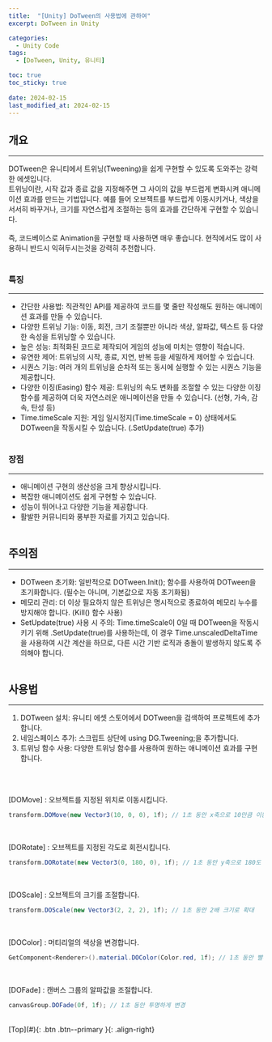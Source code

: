 ```yaml
---
title:  "[Unity] DoTween의 사용법에 관하여"
excerpt: DoTween in Unity

categories:
  - Unity Code
tags:
  - [DoTween, Unity, 유니티]

toc: true
toc_sticky: true
 
date: 2024-02-15
last_modified_at: 2024-02-15
---
```


## 개요
---
DOTween은 유니티에서 트위닝(Tweening)을 쉽게 구현할 수 있도록 도와주는 강력한 에셋입니다. <br>
트위닝이란, 시작 값과 종료 값을 지정해주면 그 사이의 값을 부드럽게 변화시켜 애니메이션 효과를 만드는 기법입니다. 예를 들어 오브젝트를 부드럽게 이동시키거나, 색상을 서서히 바꾸거나, 크기를 자연스럽게 조절하는 등의 효과를 간단하게 구현할 수 있습니다. <br><br>
즉, 코드베이스로 Animation을 구현할 때 사용하면 매우 좋습니다. 현직에서도 많이 사용하니 반드시 익혀두시는것을 강력히 추천합니다.
<br><br>

### 특징
---
* 간단한 사용법: 직관적인 API를 제공하여 코드를 몇 줄만 작성해도 원하는 애니메이션 효과를 만들 수 있습니다.
* 다양한 트위닝 기능: 이동, 회전, 크기 조절뿐만 아니라 색상, 알파값, 텍스트 등 다양한 속성을 트위닝할 수 있습니다.
* 높은 성능: 최적화된 코드로 제작되어 게임의 성능에 미치는 영향이 적습니다.
* 유연한 제어: 트위닝의 시작, 종료, 지연, 반복 등을 세밀하게 제어할 수 있습니다.
* 시퀀스 기능: 여러 개의 트위닝을 순차적 또는 동시에 실행할 수 있는 시퀀스 기능을 제공합니다.
* 다양한 이징(Easing) 함수 제공: 트위닝의 속도 변화를 조절할 수 있는 다양한 이징 함수를 제공하여 더욱 자연스러운 애니메이션을 만들 수 있습니다. (선형, 가속, 감속, 탄성 등)
* Time.timeScale 지원: 게임 일시정지(Time.timeScale = 0) 상태에서도 DOTween을 작동시킬 수 있습니다. (.SetUpdate(true) 추가)
<br><br>

### 장점
---
* 애니메이션 구현의 생산성을 크게 향상시킵니다.
* 복잡한 애니메이션도 쉽게 구현할 수 있습니다.
* 성능이 뛰어나고 다양한 기능을 제공합니다.
* 활발한 커뮤니티와 풍부한 자료를 가지고 있습니다.
<br><br>

## 주의점
---
* DOTween 초기화: 일반적으로 DOTween.Init(); 함수를 사용하여 DOTween을 초기화합니다. (필수는 아니며, 기본값으로 자동 초기화됨)
* 메모리 관리: 더 이상 필요하지 않은 트위닝은 명시적으로 종료하여 메모리 누수를 방지해야 합니다. (Kill() 함수 사용)
* SetUpdate(true) 사용 시 주의: Time.timeScale이 0일 때 DOTween을 작동시키기 위해 .SetUpdate(true)를 사용하는데, 이 경우 Time.unscaledDeltaTime을 사용하여 시간 계산을 하므로, 다른 시간 기반 로직과 충돌이 발생하지 않도록 주의해야 합니다.
<br><br>

## 사용법
---

1. DOTween 설치: 유니티 에셋 스토어에서 DOTween을 검색하여 프로젝트에 추가합니다.
2. 네임스페이스 추가: 스크립트 상단에 using DG.Tweening;을 추가합니다.
3. 트위닝 함수 사용: 다양한 트위닝 함수를 사용하여 원하는 애니메이션 효과를 구현합니다.

<br><br>

[DOMove] : 오브젝트를 지정된 위치로 이동시킵니다.
```c#
transform.DOMove(new Vector3(10, 0, 0), 1f); // 1초 동안 x축으로 10만큼 이동
```
<br>

[DORotate] : 오브젝트를 지정된 각도로 회전시킵니다.
```c#
transform.DORotate(new Vector3(0, 180, 0), 1f); // 1초 동안 y축으로 180도 회전
```
<br>

[DOScale] : 오브젝트의 크기를 조절합니다.
```c#
transform.DOScale(new Vector3(2, 2, 2), 1f); // 1초 동안 2배 크기로 확대
```
<br>

[DOColor] : 머티리얼의 색상을 변경합니다. 
```c#
GetComponent<Renderer>().material.DOColor(Color.red, 1f); // 1초 동안 빨간색으로 변경
```
<br>

[DOFade] : 캔버스 그룹의 알파값을 조절합니다.
```c#
canvasGroup.DOFade(0f, 1f); // 1초 동안 투명하게 변경
```


<br>
[Top](#){: .btn .btn--primary }{: .align-right}